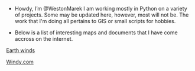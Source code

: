- Howdy, I’m @WestonMarek
I am working mostly in Python on a variety of projects. Some may be updated here, however, most will not be. 
The work that I'm doing all pertains to GIS or small scripts for hobbies. 

- Below is a list of interesting maps and documents that I have come accross on the internet. 


[Earth winds](https://earth.nullschool.net/)

[Windy.com](https://www.windy.com)

<!---
WestonMarek/WestonMarek is a ✨ special ✨ repository because its `README.md` (this file) appears on your GitHub profile.
You can click the Preview link to take a look at your changes.
--->
